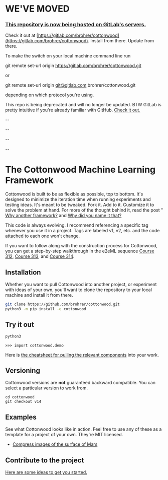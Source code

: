 # WE'VE MOVED

### [This repository is now being hosted on GitLab's servers.](https://gitlab.com/brohrer/cottonwood)
Check it out at [https://gitlab.com/brohrer/cottonwood](https://gitlab.com/brohrer/cottonwood).
Install from there. Update from there.

To make the switch on your local machine command line run

git remote set-url origin https://gitlab.com/brohrer/cottonwood.git

or

git remote set-url origin git@gitlab.com:brohrer/cottonwood.git

depending on which protocol you're using.

This repo is being deprecated and will no longer be updated. BTW GitLab is pretty intuitive if you're already familiar with GitHub. [Check it out.](https://gitlab.com/)

--

--

--

--

# The Cottonwood Machine Learning Framework

Cottonwood is built to be as flexible as possible, top to bottom.
It's designed to minimize the iteration time when running experiments
and testing ideas. It's meant to be tweaked. Fork it. Add to it. Customize it
to solve the problem at hand. For more of the thought behind it, read
the post "
[Why another framework?](https://end-to-end-machine-learning.teachable.com/blog/171633/cottonwood-flexible-neural-network-framework)
and
[Why did you name it that?](https://end-to-end-machine-learning.teachable.com/blog/193739/why-is-it-called-cottonwood)

This code is always evolving. I recommend referencing a specific tag
whenever you use it in a project. Tags are labeled v1, v2, etc. and
the code attached to each one won't change.

If you want to follow along with the construction process for Cottonwood,
you can get a step-by-step walkthrough in the e2eML sequence
[Course 312](https://end-to-end-machine-learning.teachable.com/p/write-a-neural-network-framework/),
[Course 313](https://end-to-end-machine-learning.teachable.com/p/advanced-neural-network-methods/),
and
[Course 314](https://end-to-end-machine-learning.teachable.com/p/314-neural-network-optimization/).

## Installation

Whether you want to pull Cottonwood into another project, 
or experiment with ideas of your own, you'll want
to clone the repository to your local machine and install it from there.

```bash
git clone https://github.com/brohrer/cottonwood.git
python3 -m pip install -e cottonwood
```

## Try it out

```bash
python3
```
```python3
>>> import cottonwood.demo
```

Here is
[the cheatsheet for pulling the relevant components](cottonwood/doc/cheatsheet.md)
into your work.

## Versioning

Cottonwood versions are **not** guaranteed backward compatible.
You can select a particular version to work from.

```
cd cottonwood
git checkout v14
```

## Examples

See what Cottonwood looks like in action.
Feel free to use any of these as a template for a project of your own.
They're MIT licensed.

* [Compress images of the surface of Mars](
  https://github.com/brohrer/cottonwood_martian_images)

## Contribute to the project

[Here are some ideas to get you started.](cottonwood/doc/contributing.md)
